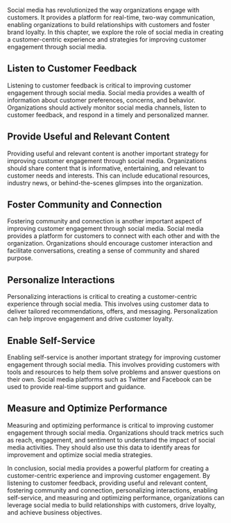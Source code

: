 
Social media has revolutionized the way organizations engage with customers. It provides a platform for real-time, two-way communication, enabling organizations to build relationships with customers and foster brand loyalty. In this chapter, we explore the role of social media in creating a customer-centric experience and strategies for improving customer engagement through social media.

Listen to Customer Feedback
---------------------------

Listening to customer feedback is critical to improving customer engagement through social media. Social media provides a wealth of information about customer preferences, concerns, and behavior. Organizations should actively monitor social media channels, listen to customer feedback, and respond in a timely and personalized manner.

Provide Useful and Relevant Content
-----------------------------------

Providing useful and relevant content is another important strategy for improving customer engagement through social media. Organizations should share content that is informative, entertaining, and relevant to customer needs and interests. This can include educational resources, industry news, or behind-the-scenes glimpses into the organization.

Foster Community and Connection
-------------------------------

Fostering community and connection is another important aspect of improving customer engagement through social media. Social media provides a platform for customers to connect with each other and with the organization. Organizations should encourage customer interaction and facilitate conversations, creating a sense of community and shared purpose.

Personalize Interactions
------------------------

Personalizing interactions is critical to creating a customer-centric experience through social media. This involves using customer data to deliver tailored recommendations, offers, and messaging. Personalization can help improve engagement and drive customer loyalty.

Enable Self-Service
-------------------

Enabling self-service is another important strategy for improving customer engagement through social media. This involves providing customers with tools and resources to help them solve problems and answer questions on their own. Social media platforms such as Twitter and Facebook can be used to provide real-time support and guidance.

Measure and Optimize Performance
--------------------------------

Measuring and optimizing performance is critical to improving customer engagement through social media. Organizations should track metrics such as reach, engagement, and sentiment to understand the impact of social media activities. They should also use this data to identify areas for improvement and optimize social media strategies.

In conclusion, social media provides a powerful platform for creating a customer-centric experience and improving customer engagement. By listening to customer feedback, providing useful and relevant content, fostering community and connection, personalizing interactions, enabling self-service, and measuring and optimizing performance, organizations can leverage social media to build relationships with customers, drive loyalty, and achieve business objectives.
